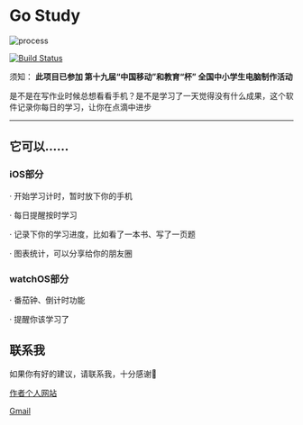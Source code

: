 # Go Study

![process](http://progressed.io/bar/15?title=process)

[![Build Status](https://travis-ci.org/Himself65/Go-Study.svg?branch=master)](https://travis-ci.org/Himself65/Go-Study)

须知：
**此项目已参加 第十九届“中国移动”和教育“杯” 全国中小学生电脑制作活动**

是不是在写作业时候总想看看手机？是不是学习了一天觉得没有什么成果，这个软件记录你每日的学习，让你在点滴中进步

---

## 它可以……

### iOS部分

· 开始学习计时，暂时放下你的手机

· 每日提醒按时学习

· 记录下你的学习进度，比如看了一本书、写了一页题

· 图表统计，可以分享给你的朋友圈

### watchOS部分

· 番茄钟、倒计时功能

· 提醒你该学习了

## 联系我

如果你有好的建议，请联系我，十分感谢🙏

[作者个人网站](http://himself65.com)

[Gmail](himself6565@gmailcom)